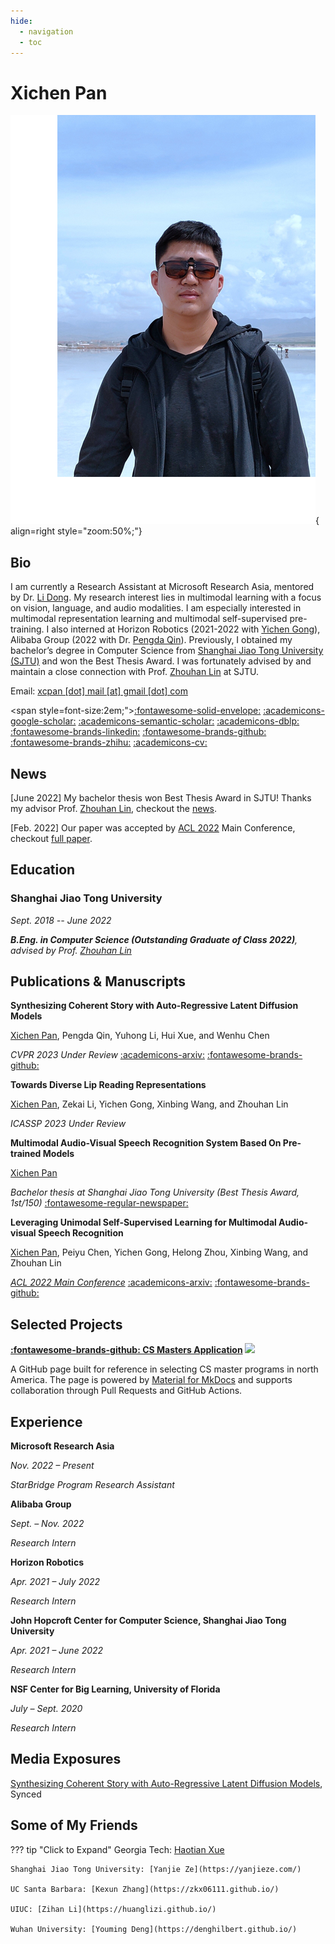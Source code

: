 ```yaml
---
hide:
  - navigation
  - toc
---
```


# Xichen Pan

![Image title](images/por.png){ align=right style="zoom:50%;"}

## Bio

I am currently a Research Assistant at Microsoft Research Asia, mentored by Dr. [Li Dong](http://dong.li/). My research interest lies in multimodal learning with a focus on vision, language, and audio modalities. I am especially interested in multimodal representation learning and multimodal self-supervised pre-training. I also interned at Horizon Robotics (2021-2022 with [Yichen Gong](https://scholar.google.com/citations?user=e3bTLycAAAAJ&hl=en)), Alibaba Group (2022 with Dr. [Pengda Qin](https://scholar.google.com/citations?user=n7bubTwAAAAJ&hl=en)). Previously, I obtained my bachelor’s degree in Computer Science from [Shanghai Jiao Tong University (SJTU)](https://en.sjtu.edu.cn/) and won the Best Thesis Award. I was fortunately advised by and maintain a close connection with Prof. [Zhouhan Lin](https://hantek.github.io/) at SJTU.

Email: [xcpan [dot] mail [at] gmail [dot] com](mailto:xcpan.mail@gmail.com)

<span style=font-size:2em;">[:fontawesome-solid-envelope:](mailto:xcpan.mail@gmail.com) [:academicons-google-scholar:](https://scholar.google.com/citations?user=9wh9VXIAAAAJ&hl=en) [:academicons-semantic-scholar:](https://www.semanticscholar.org/author/Xichen-Pan/2158877024) [:academicons-dblp:](https://dblp.org/pid/317/0180.html) [:fontawesome-brands-linkedin:](https://www.linkedin.com/in/xichenpan/) [:fontawesome-brands-github:](https://github.com/Flash-321) [:fontawesome-brands-zhihu:](https://www.zhihu.com/people/pan-xi-chen-54) [:academicons-cv:](sources/Xichen_CV.pdf)</span>

## News

[June 2022] My bachelor thesis won Best Thesis Award in SJTU! Thanks my advisor Prof. [Zhouhan Lin](https://hantek.github.io/), checkout the [news](http://www.jwc.sjtu.edu.cn/info/1258/11735.htm).

[Feb. 2022] Our paper was accepted by [ACL 2022](https://www.2022.aclweb.org/) Main Conference, checkout [full paper](https://aclanthology.org/2022.acl-long.308/).

## Education

### Shanghai Jiao Tong University

*Sept. 2018 -- June 2022*

***B.Eng. in Computer Science (Outstanding Graduate of Class 2022)**, advised by Prof. [Zhouhan Lin](https://hantek.github.io/)*

## Publications & Manuscripts

**Synthesizing Coherent Story with Auto-Regressive Latent Diffusion Models**

<u>Xichen Pan</u>, Pengda Qin, Yuhong Li, Hui Xue, and Wenhu Chen

*CVPR 2023 Under Review* [:academicons-arxiv:](http://arxiv.org/abs/2211.10950) [:fontawesome-brands-github:](https://github.com/Flash-321/ARLDM)

**Towards Diverse Lip Reading Representations**

<u>Xichen Pan</u>, Zekai Li, Yichen Gong, Xinbing Wang, and Zhouhan Lin

*ICASSP 2023 Under Review*

**Multimodal Audio-Visual Speech Recognition System Based On Pre-trained Models**

<u>Xichen Pan</u>

*Bachelor thesis at Shanghai Jiao Tong University (Best Thesis Award, 1st/150)* [:fontawesome-regular-newspaper:](http://www.jwc.sjtu.edu.cn/info/1258/11735.htm)

**Leveraging Unimodal Self-Supervised Learning for Multimodal Audio-visual Speech Recognition**

<u>Xichen Pan</u>, Peiyu Chen, Yichen Gong, Helong Zhou, Xinbing Wang, and Zhouhan Lin

[*ACL 2022 Main Conference*](https://aclanthology.org/2022.acl-long.308/) [:academicons-arxiv:](https://arxiv.org/abs/2203.07996) [:fontawesome-brands-github:](https://github.com/LUMIA-Group/Leveraging-Self-Supervised-Learning-for-AVSR)

## Selected Projects

**[:fontawesome-brands-github: CS Masters Application](https://csmsapp.github.io/) [![](https://img.shields.io/github/stars/csmsapp/csmsapp.github.io.svg?style=social)](https://github.com/csmsapp/csmsapp.github.io/stargazers)**

A GitHub page built for reference in selecting CS master programs in north America. The page is powered by [Material for MkDocs](https://squidfunk.github.io/mkdocs-material/) and supports collaboration through Pull Requests and GitHub Actions.

## Experience
**Microsoft Research Asia**

*Nov. 2022 – Present*

*StarBridge Program Research Assistant*

**Alibaba Group**

*Sept. – Nov. 2022*

*Research Intern*

**Horizon Robotics**

*Apr. 2021 – July 2022*

*Research Intern*

**John Hopcroft Center for Computer Science, Shanghai Jiao Tong University**

*Apr. 2021 – June 2022*

*Research Intern*

**NSF Center for Big Learning, University of Florida**

*July – Sept. 2020*

*Research Intern*

## Media Exposures

[Synthesizing Coherent Story with Auto-Regressive Latent Diffusion Models](https://www.jiqizhixin.com/articles/2022-11-27), Synced

## Some of My Friends

??? tip "Click to Expand"
    Georgia Tech: [Haotian Xue](https://xavihart.github.io/)
    
    Shanghai Jiao Tong University: [Yanjie Ze](https://yanjieze.com/) 
    
    UC Santa Barbara: [Kexun Zhang](https://zkx06111.github.io/)
                         
    UIUC: [Zihan Li](https://huanglizi.github.io/)
    
    Wuhan University: [Youming Deng](https://denghilbert.github.io/) 

<script type="text/javascript" id="clstr_globe" src="//clustrmaps.com/globe.js?d=NzVN7enJET3FI1_-kZPt_SdR71BmlZmgzOO08Edn_Nc"></script>
